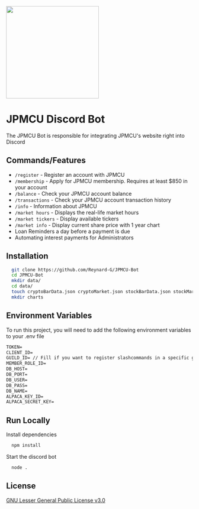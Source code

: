 <img src="https://www.democracycraft.net/business-portal/jpm-credit-union.191/cover-image" width="250" height="250">

# JPMCU Discord Bot
The JPMCU Bot is responsible for integrating JPMCU's website right into Discord 


## Commands/Features
- `/register` - Register an account with JPMCU
- `/membership` - Apply for JPMCU membership. Requires at least $850 in your account
- `/balance` - Check your JPMCU account balance
- `/transactions` - Check your JPMCU account transaction history
- `/info` - Information about JPMCU
- `/market hours` - Displays the real-life market hours
- `/market tickers` - Display available tickers
- `/market info` - Display current share price with 1 year chart
- Loan Reminders a day before a payment is due
- Automating interest payments for Administrators

## Installation
```bash
  git clone https://github.com/Reynard-G/JPMCU-Bot
  cd JPMCU-Bot
  mkdir data/
  cd data/
  touch cryptoBarData.json cryptoMarket.json stockBarData.json stockMarket.json
  mkdir charts
```
    
## Environment Variables
To run this project, you will need to add the following environment variables to your .env file
```txt
TOKEN=
CLIENT_ID=
GUILD_ID= // Fill if you want to register slashcommands in a specific guild
MEMBER_ROLE_ID=
DB_HOST=
DB_PORT=
DB_USER=
DB_PASS=
DB_NAME=
ALPACA_KEY_ID=
ALPACA_SECRET_KEY=
```

## Run Locally
Install dependencies
```bash
  npm install
```

Start the discord bot
```bash
  node .
```

## License
[GNU Lesser General Public License v3.0](https://choosealicense.com/licenses/lgpl-3.0/)
